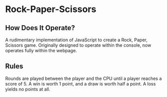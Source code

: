 # Rock-Paper-Scissors

## How Does It Operate?
A rudimentary implementation of JavaScript to create a Rock, Paper, Scissors game. Originally designed to operate within the console, now operates fully within the webpage. 

## Rules
Rounds are played between the player and the CPU until a player reaches a score of 5. A win is worth 1 point, and a draw is worth half a point. A loss yields no points at all.
